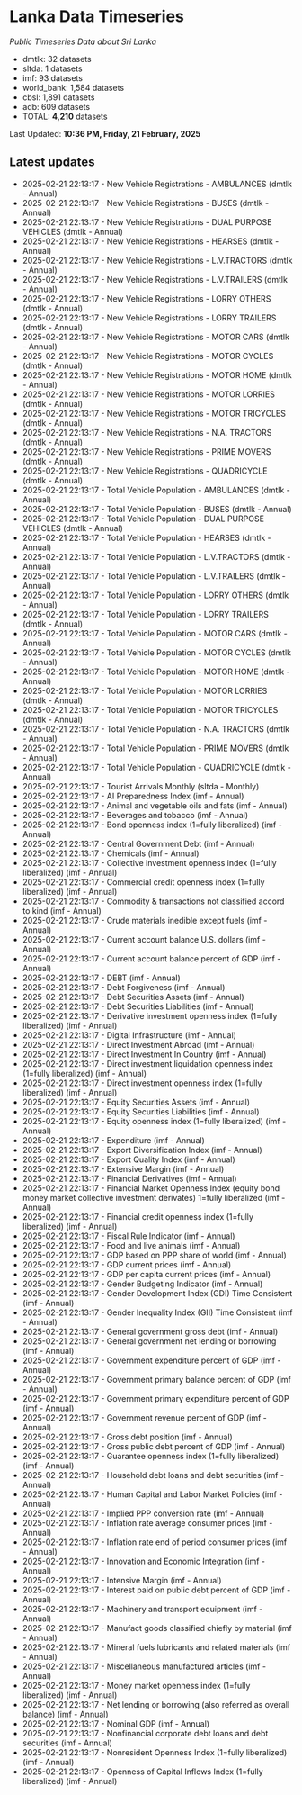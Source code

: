 # Lanka Data Timeseries
*Public Timeseries Data about Sri Lanka*

* dmtlk: 32 datasets
* sltda: 1 datasets
* imf: 93 datasets
* world_bank: 1,584 datasets
* cbsl: 1,891 datasets
* adb: 609 datasets
* TOTAL: **4,210** datasets

Last Updated: **10:36 PM, Friday, 21 February, 2025**

## Latest updates

* 2025-02-21 22:13:17 - New Vehicle Registrations - AMBULANCES (dmtlk - Annual)
* 2025-02-21 22:13:17 - New Vehicle Registrations - BUSES (dmtlk - Annual)
* 2025-02-21 22:13:17 - New Vehicle Registrations - DUAL PURPOSE VEHICLES (dmtlk - Annual)
* 2025-02-21 22:13:17 - New Vehicle Registrations - HEARSES (dmtlk - Annual)
* 2025-02-21 22:13:17 - New Vehicle Registrations - L.V.TRACTORS (dmtlk - Annual)
* 2025-02-21 22:13:17 - New Vehicle Registrations - L.V.TRAILERS (dmtlk - Annual)
* 2025-02-21 22:13:17 - New Vehicle Registrations - LORRY OTHERS (dmtlk - Annual)
* 2025-02-21 22:13:17 - New Vehicle Registrations - LORRY TRAILERS (dmtlk - Annual)
* 2025-02-21 22:13:17 - New Vehicle Registrations - MOTOR CARS (dmtlk - Annual)
* 2025-02-21 22:13:17 - New Vehicle Registrations - MOTOR CYCLES (dmtlk - Annual)
* 2025-02-21 22:13:17 - New Vehicle Registrations - MOTOR HOME (dmtlk - Annual)
* 2025-02-21 22:13:17 - New Vehicle Registrations - MOTOR LORRIES (dmtlk - Annual)
* 2025-02-21 22:13:17 - New Vehicle Registrations - MOTOR TRICYCLES (dmtlk - Annual)
* 2025-02-21 22:13:17 - New Vehicle Registrations - N.A. TRACTORS (dmtlk - Annual)
* 2025-02-21 22:13:17 - New Vehicle Registrations - PRIME MOVERS (dmtlk - Annual)
* 2025-02-21 22:13:17 - New Vehicle Registrations - QUADRICYCLE (dmtlk - Annual)
* 2025-02-21 22:13:17 - Total Vehicle Population - AMBULANCES (dmtlk - Annual)
* 2025-02-21 22:13:17 - Total Vehicle Population - BUSES (dmtlk - Annual)
* 2025-02-21 22:13:17 - Total Vehicle Population - DUAL PURPOSE VEHICLES (dmtlk - Annual)
* 2025-02-21 22:13:17 - Total Vehicle Population - HEARSES (dmtlk - Annual)
* 2025-02-21 22:13:17 - Total Vehicle Population - L.V.TRACTORS (dmtlk - Annual)
* 2025-02-21 22:13:17 - Total Vehicle Population - L.V.TRAILERS (dmtlk - Annual)
* 2025-02-21 22:13:17 - Total Vehicle Population - LORRY OTHERS (dmtlk - Annual)
* 2025-02-21 22:13:17 - Total Vehicle Population - LORRY TRAILERS (dmtlk - Annual)
* 2025-02-21 22:13:17 - Total Vehicle Population - MOTOR CARS (dmtlk - Annual)
* 2025-02-21 22:13:17 - Total Vehicle Population - MOTOR CYCLES (dmtlk - Annual)
* 2025-02-21 22:13:17 - Total Vehicle Population - MOTOR HOME (dmtlk - Annual)
* 2025-02-21 22:13:17 - Total Vehicle Population - MOTOR LORRIES (dmtlk - Annual)
* 2025-02-21 22:13:17 - Total Vehicle Population - MOTOR TRICYCLES (dmtlk - Annual)
* 2025-02-21 22:13:17 - Total Vehicle Population - N.A. TRACTORS (dmtlk - Annual)
* 2025-02-21 22:13:17 - Total Vehicle Population - PRIME MOVERS (dmtlk - Annual)
* 2025-02-21 22:13:17 - Total Vehicle Population - QUADRICYCLE (dmtlk - Annual)
* 2025-02-21 22:13:17 - Tourist Arrivals Monthly (sltda - Monthly)
* 2025-02-21 22:13:17 - AI Preparedness Index (imf - Annual)
* 2025-02-21 22:13:17 - Animal and vegetable oils and fats (imf - Annual)
* 2025-02-21 22:13:17 - Beverages and tobacco (imf - Annual)
* 2025-02-21 22:13:17 - Bond openness index (1=fully liberalized) (imf - Annual)
* 2025-02-21 22:13:17 - Central Government Debt (imf - Annual)
* 2025-02-21 22:13:17 - Chemicals (imf - Annual)
* 2025-02-21 22:13:17 - Collective investment openness index (1=fully liberalized) (imf - Annual)
* 2025-02-21 22:13:17 - Commercial credit openness index (1=fully liberalized) (imf - Annual)
* 2025-02-21 22:13:17 - Commodity & transactions not classified accord to kind (imf - Annual)
* 2025-02-21 22:13:17 - Crude materials inedible except fuels (imf - Annual)
* 2025-02-21 22:13:17 - Current account balance U.S. dollars (imf - Annual)
* 2025-02-21 22:13:17 - Current account balance percent of GDP (imf - Annual)
* 2025-02-21 22:13:17 - DEBT (imf - Annual)
* 2025-02-21 22:13:17 - Debt Forgiveness (imf - Annual)
* 2025-02-21 22:13:17 - Debt Securities Assets (imf - Annual)
* 2025-02-21 22:13:17 - Debt Securities Liabilities (imf - Annual)
* 2025-02-21 22:13:17 - Derivative investment openness index (1=fully liberalized) (imf - Annual)
* 2025-02-21 22:13:17 - Digital Infrastructure (imf - Annual)
* 2025-02-21 22:13:17 - Direct Investment Abroad (imf - Annual)
* 2025-02-21 22:13:17 - Direct Investment In Country (imf - Annual)
* 2025-02-21 22:13:17 - Direct investment liquidation openness index (1=fully liberalized) (imf - Annual)
* 2025-02-21 22:13:17 - Direct investment openness index (1=fully liberalized) (imf - Annual)
* 2025-02-21 22:13:17 - Equity Securities Assets (imf - Annual)
* 2025-02-21 22:13:17 - Equity Securities Liabilities (imf - Annual)
* 2025-02-21 22:13:17 - Equity openness index (1=fully liberalized) (imf - Annual)
* 2025-02-21 22:13:17 - Expenditure (imf - Annual)
* 2025-02-21 22:13:17 - Export Diversification Index (imf - Annual)
* 2025-02-21 22:13:17 - Export Quality Index (imf - Annual)
* 2025-02-21 22:13:17 - Extensive Margin (imf - Annual)
* 2025-02-21 22:13:17 - Financial Derivatives (imf - Annual)
* 2025-02-21 22:13:17 - Financial Market Openness Index (equity bond money market collective investment derivates) 1=fully liberalized (imf - Annual)
* 2025-02-21 22:13:17 - Financial credit openness index (1=fully liberalized) (imf - Annual)
* 2025-02-21 22:13:17 - Fiscal Rule Indicator (imf - Annual)
* 2025-02-21 22:13:17 - Food and live animals (imf - Annual)
* 2025-02-21 22:13:17 - GDP based on PPP share of world (imf - Annual)
* 2025-02-21 22:13:17 - GDP current prices (imf - Annual)
* 2025-02-21 22:13:17 - GDP per capita current prices (imf - Annual)
* 2025-02-21 22:13:17 - Gender Budgeting Indicator (imf - Annual)
* 2025-02-21 22:13:17 - Gender Development Index (GDI) Time Consistent (imf - Annual)
* 2025-02-21 22:13:17 - Gender Inequality Index (GII) Time Consistent (imf - Annual)
* 2025-02-21 22:13:17 - General government gross debt (imf - Annual)
* 2025-02-21 22:13:17 - General government net lending or borrowing (imf - Annual)
* 2025-02-21 22:13:17 - Government expenditure percent of GDP (imf - Annual)
* 2025-02-21 22:13:17 - Government primary balance percent of GDP (imf - Annual)
* 2025-02-21 22:13:17 - Government primary expenditure percent of GDP (imf - Annual)
* 2025-02-21 22:13:17 - Government revenue percent of GDP (imf - Annual)
* 2025-02-21 22:13:17 - Gross debt position (imf - Annual)
* 2025-02-21 22:13:17 - Gross public debt percent of GDP (imf - Annual)
* 2025-02-21 22:13:17 - Guarantee openness index (1=fully liberalized) (imf - Annual)
* 2025-02-21 22:13:17 - Household debt loans and debt securities (imf - Annual)
* 2025-02-21 22:13:17 - Human Capital and Labor Market Policies (imf - Annual)
* 2025-02-21 22:13:17 - Implied PPP conversion rate (imf - Annual)
* 2025-02-21 22:13:17 - Inflation rate average consumer prices (imf - Annual)
* 2025-02-21 22:13:17 - Inflation rate end of period consumer prices (imf - Annual)
* 2025-02-21 22:13:17 - Innovation and Economic Integration (imf - Annual)
* 2025-02-21 22:13:17 - Intensive Margin (imf - Annual)
* 2025-02-21 22:13:17 - Interest paid on public debt percent of GDP (imf - Annual)
* 2025-02-21 22:13:17 - Machinery and transport equipment (imf - Annual)
* 2025-02-21 22:13:17 - Manufact goods classified chiefly by material (imf - Annual)
* 2025-02-21 22:13:17 - Mineral fuels lubricants and related materials (imf - Annual)
* 2025-02-21 22:13:17 - Miscellaneous manufactured articles (imf - Annual)
* 2025-02-21 22:13:17 - Money market openness index (1=fully liberalized) (imf - Annual)
* 2025-02-21 22:13:17 - Net lending or borrowing (also referred as overall balance) (imf - Annual)
* 2025-02-21 22:13:17 - Nominal GDP (imf - Annual)
* 2025-02-21 22:13:17 - Nonfinancial corporate debt loans and debt securities (imf - Annual)
* 2025-02-21 22:13:17 - Nonresident Openness Index (1=fully liberalized) (imf - Annual)
* 2025-02-21 22:13:17 - Openness of Capital Inflows Index (1=fully liberalized) (imf - Annual)